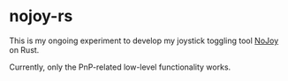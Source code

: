 # nojoy-rs

This is my ongoing experiment to develop my joystick toggling tool [NoJoy](https://github.com/ssg/NoJoy) on Rust.

Currently, only the PnP-related low-level functionality works. 
